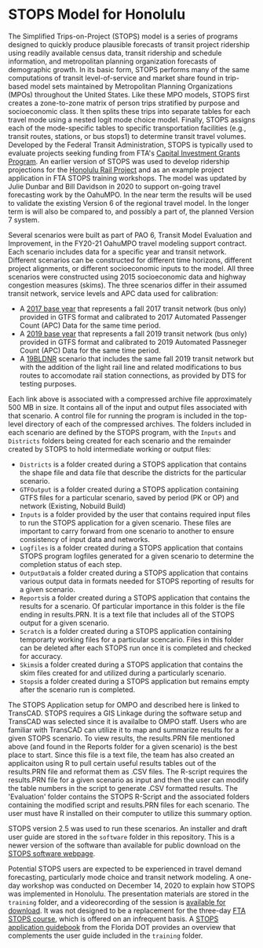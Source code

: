 # STOPS Model for Honolulu

The Simplified Trips-on-Project (STOPS) model is a series of programs designed to quickly produce plausible forecasts of transit project ridership using readily available census data, transit ridership and schedule information, and metropolitan planning organization forecasts of demographic growth. In its basic form, STOPS performs many of the same computations of transit level-of-service and market share found in trip-based model sets maintained by Metropolitan Planning Organizations (MPOs) throughout the United States. Like these MPO models, STOPS first creates a zone-to-zone matrix of person trips stratified by purpose and socioeconomic class. It then splits these trips into separate tables for each travel mode using a nested logit mode choice model. Finally, STOPS assigns each of the mode-specific tables to specific transportation facilities (e.g., transit routes, stations, or bus stops1) to determine transit travel volumes.  Developed by the Federal Transit Administration, STOPS is typically used to evaluate projects seeking funding from FTA's [Capital Investment Grants Program](https://www.transit.dot.gov/CIG). An earlier version of STOPS was used to develop ridership projections for the [Honolulu Rail Project](https://www.honolulutransit.org/) and as an example project application in FTA STOPS training workshops. The model was updated by Julie Dunbar and Bill Davidson in 2020 to support on-going travel forecasting work by the OahuMPO. In the near term the results will be used to validate the existing Version 6 of the regional travel model. In the longer term is will also be compared to, and possibly a part of, the planned Version 7 system.

Several scenarios were built as part of PAO 6, Transit Model Evaluation and Improvement, in the FY20-21 OahuMPO travel modeling support contract. Each scenario includes data for a specific year and transit network. Different scenarios can be constructed for different time horizons, different project alignments, or different socioeconomic inputs to the model. All three scenarios were constructed using 2015 socioeconomic data and highway congestion measures (skims). The three scenarios differ in their assumed transit network, service levels and APC data used for calibration:

+ A [2017 base year](https://www.dropbox.com/s/axe8iq14103jred/honolulu2017.zip) that represents a fall 2017 transit network (bus only) provided in GTFS format and calibrated to 2017 Automated Passenger Count (APC) Data for the same time period. 
+ A [2019 base year](https://www.dropbox.com/s/h3c336m7ijpyg4w/honolulu2019.zip) that represents a fall 2019 transit network (bus only) provided in GTFS format and calibrated to 2019 Automated Passneger Count (APC) Data for the same time period.
+ A [19BLDNR](https://www.dropbox.com/s/3tp3nkasqu5zk52/honolulu19BLDNR.zip) scenario that includes the same fall 2019 transit network but with the addition of the light rail line and related modifications to bus routes to accomodate rail station connections, as provided by DTS for testing purposes.

Each link above is associated with a compressed archive file approximately 500 MB in size. It contains all of the input and output files associated with that scenario. A control file for running the program is included in the top-level directory of each of the compressed archives. The folders included in each scenario are defined by the STOPS program, with the `Inputs` and `Districts` folders being created for each scenario and the remainder created by STOPS to hold intermediate working or output files:

+ `Districts` is a folder created during a STOPS application that contains the shape file and data file that describe the districts for the particular scenario.
+ `GTFOutput` is a folder created during a STOPS application containing GTFS files for a particular scenario, saved by period (PK or OP) and network (Existing, Nobuild Build)
+ `Inputs` is a folder provided by the user that contains required input files to run the STOPS application for a given scenario.  These files are important to carry forward from one scenario to another to ensure consistency of input data and networks.
+ `Logfiles` is a folder created during a STOPS application that contains STOPS program logfiles generated for a given scenario to determine the completion status of each step.
+ `OutputData`is a folder created during a STOPS application that contains various output data in formats needed for STOPS reporting of results for a given scenario.
+ `Reports`is a folder created during a STOPS application that contains the results for a scenario.  Of particular importance in this folder is the file ending in results.PRN. It is a text file that includes all of the STOPS output for a given scenario.
+ `Scratch` is a folder created during a STOPS application containing temporarty working files for a particular scencario. Files in this folder can be deleted after each STOPS run once it is completed and checked for accuracy.
+ `Skims`is a folder created during a STOPS application that contains the skim files created for and utilized during a particularly scenario.
+ `Stops`is a folder created during a STOPS application but remains empty after the scenario run is completed.

The STOPS Application setup for OMPO and described here is linked to TransCAD.  STOPS requires a GIS Linkage during the software setup and TransCAD was selected since it is availalbe to OMPO staff.  Users who are familiar with TransCAD can utilize it to map and summarize results for a given STOPS scenario. To view results, the results.PRN file mentioned above (and found in the Reports folder for a given scenario) is the best place to start.  Since this file is a text file, the team has also created an applicaiton using R to pull certain useful results tables out of the results.PRN file and reformat them as .CSV files. The R-script requires the results.PRN file for a given scenario as input and then the user can modify the table numbers in the script to generate .CSV formatted results.  The 'Evaluation' folder contains the STOPS R-Script and the associated folders containing the modified script and results.PRN files for each scenario.  The user must have R installed on their computer to utilize this summary option.

STOPS version 2.5 was used to run these scenarios. An installer and draft user guide are stored in the `software` folder in this repository. This is a newer version of the software than available for public download on the [STOPS software webpage](https://www.transit.dot.gov/funding/grant-programs/capital-investments/stops).

Potential STOPS users are expected to be experienced in travel demand forecasting, particularly mode choice and transit network modeling. A one-day workshop was conducted on December 14, 2020 to explain how STOPS was implemented in Honolulu. The presentation materials are stored in the `training` folder, and a videorecording of the session is [available for download](https://www.dropbox.com/s/ls9g1ogyh7fry5a/OahuMPO%20STOPS%20training-14Dec20.mp4).  It was not designed to be a replacement for the three-day [FTA STOPS course](https://www.ntionline.com/rideship-forecasting-with-stops-for-transit-project-planning/), which is offered on an infrequent basis. A [STOPS application guidebook](https://www.fsutmsonline.net/images/uploads/Task_1_Guidebook_for_Florida_STOPS_Application.pdf) from the Florida DOT provides an overview that complements the user guide included in the `training` folder.
